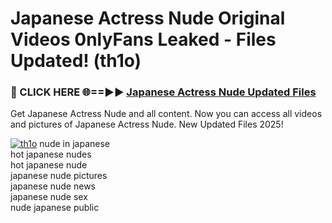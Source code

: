 # Japanese Actress Nude Original Videos 0nlyFans Leaked - Files Updated! (th1o)

<h3>🔴 CLICK HERE 🌐==►► <a href="https://tinyurl.com/4mcuefdz" rel="nofollow">Japanese Actress Nude Updated Files</a></h3>

Get Japanese Actress Nude and all content. Now you can access all videos and pictures of Japanese Actress Nude. New Updated Files 2025!

[![th1o](https://i.imgur.com/StAQSOY.gif)](https://tinyurl.com/4mcuefdz)
nude in japanese<br>
hot japanese nudes<br>
hot japanese nude<br>
japanese nude pictures<br>
japanese nude news<br>
japanese nude sex<br>
nude japanese public